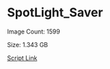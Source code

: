 # SpotLight_Saver

Image Count: 1599

Size: 1.343 GB

[Script Link](https://github.com/liuyal/Archive/blob/master/Python/Utilities/Miscellaneous/spotlight_saver.py)